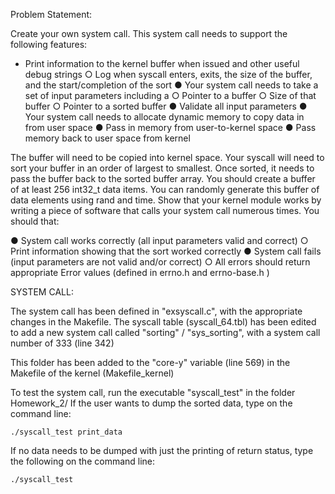 Problem Statement:

Create your own system call. This system call needs to support the following features:
- Print information to the kernel buffer when issued and other useful debug strings
	○ Log when syscall enters, exits, the size of the buffer, and the start/completion of the sort
● Your system call needs to take a set of input parameters including a
	○ Pointer to a buffer
	○ Size of that buffer
	○ Pointer to a sorted buffer
● Validate all input parameters
● Your system call needs to allocate dynamic memory to copy data in from user space
● Pass in memory from user-to-kernel space
● Pass memory back to user space from kernel

The buffer will need to be copied into kernel space. Your syscall will need to sort your buffer in an order
of largest to smallest. Once sorted, it needs to pass the buffer back to the sorted buffer array. You
should create a buffer of at least 256 int32_t data items. You can randomly generate this buffer of data
elements using rand and time.
Show that your kernel module works by writing a piece of software that calls your system call numerous
times. You should that:

● System call works correctly (all input parameters valid and correct)
	○ Print information showing that the sort worked correctly
● System call fails (input parameters are not valid and/or correct)
	○ All errors should return appropriate Error values (defined in errno.h and errno-base.h )

SYSTEM CALL:

The system call has been defined in "exsyscall.c", with the appropriate changes in the Makefile. 
The syscall table (syscall_64.tbl) has been edited to add a new system call called "sorting" / "sys_sorting", with a system call number of 333 (line 342)

This folder has been added to the "core-y" variable (line 569) in the Makefile of the kernel (Makefile_kernel)

To test the system call, run the executable "syscall_test" in the folder Homework_2/
If the user wants to dump the sorted data, type on the command line:

	./syscall_test print_data

If no data needs to be dumped with just the printing of return status, type the following on the command line:

	./syscall_test

